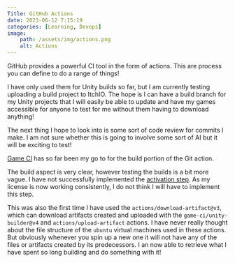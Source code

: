 ```yaml
---
Title: GitHub Actions
date: 2023-06-12 7:15:19
categories: [Learning, Devops]
image:
    path: /assets/img/actions.png
    alt: Actions
---
```

GitHub provides a powerful CI tool in the form of actions. This are process you can define to do a range of things!

I have only used them for Unity builds so far, but I am currently testing uploading a build project to ItchIO. The hope is I can have a build branch for my Unity projects that I will easily be able to update and have my games accessible for anyone to test for me without them having to download anything!

The next thing I hope to look into is some sort of code review for commits I make. I am not sure whether this is going to involve some sort of AI but it will be exciting to test!

[Game CI](https://game.ci/) has so far been my go to for the build portion of the Git action.

The build aspect is very clear, however testing the builds is a bit more vague. I have not successfully implemented the [activation step](https://github.com/marketplace/actions/unity-activate). As my license is now working consistently, I do not think I will have to implement this step.

This was also the first time I have used the `actions/download-artifact@v3`, which can download artifacts created and uploaded with the `game-ci/unity-builder@v4` and `actions/upload-artifact` actions. I have never really thought about the file structure of the `ubuntu` virtual machines used in these actions. But obviously whenever you spin up a new one it will not have any of the files or artifacts created by its predecessors. I an now able to retrieve what I have spent so long building and do something with it! 